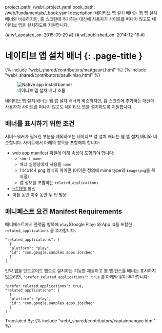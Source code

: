 project_path: /web/_project.yaml
book_path: /web/fundamentals/_book.yaml
description: 네이티브 앱 설치 배너는 웹 앱 설치 배너와 비슷하지만, 홈 스크린에 추가하는 대신에 사용자가 사이트를 떠나지 않고도 네이티브 앱을 설치하도록 지원합니다.


{# wf_updated_on: 2015-09-29 #}
{# wf_published_on: 2014-12-16 #}

# 네이티브 앱 설치 배너 {: .page-title }

{% include "web/_shared/contributors/mattgaunt.html" %}
{% include "web/_shared/contributors/paulkinlan.html" %}

<figure class="attempt-right">
  <img src="images/native-app-install-banner.gif" alt="Native app install banner">
  <figcaption>네이티브 앱 설치 배너 흐름</figcaption>
</figure>


네이티브 앱 설치 배너는 웹 앱 설치 배너와 비슷하지만, 홈 스크린에 추가하는 대신에 사용자가 사이트를 떠나지 않고도 네이티브 앱을 설치하도록 지원합니다.

<div class="clearfix"></div>


## 배너를 표시하기 위한 조건

서비스워커가 필요한 부분을 제외하고는 네이티브 앱 설치 배너는 웹 앱 설치 배너와 비슷합니다.
사이트에서 아래의 항목을 포함해야 합니다:

* [web app manifest](/web/fundamentals/engage-and-retain/web-app-manifest/) 파일에 아래 속성이 포함되야 합니다:
  - `short_name`
  - 배너 실행창에서 사용될 `name`
  - 144x144 png 형식의 아이콘 (아이콘 정의에 mime type의 `image/png`를 꼭 지정)
  - 앱 정보를 포함하는 `related_applications`
* [HTTPS](/web/fundamentals/security/encrypt-in-transit/enable-https) 통신
* 이틀 동안 이주 동안 두 번 방문

## 매니페스트 요건 Manifest Requirements

매니페스트에서 플랫폼 항목에 `play`(Google Play) 와 App Id를 포함한 `related_applications` 을 추가합니다.


    "related_applications": [
      {
      "platform": "play",
      "id": "com.google.samples.apps.iosched"
      }
    ]
    

만약 앱을 안드로이드 앱으로 설치하는 기능만 제공하고 웹 앱 인스톨 배너는 표시하지 않으려면,
`"prefer_related_applications": true` 를 아래와 같이 추가합니다:


    "prefer_related_applications": true,
    "related_applications": [
      {
      "platform": "play",
      "id": "com.google.samples.apps.iosched"
      }
    ]
    
Translated By:
{% include "web/_shared/contributors/captainpangyo.html" %}

